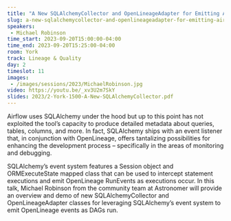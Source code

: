 ```yaml
---
title: "A New SQLAlchemyCollector and OpenLineageAdapter for Emitting Airflow Lineage Metadata as DAGs Run"
slug: a-new-sqlalchemycollector-and-openlineageadapter-for-emitting-airflow-lineage-metadata-as-dags-run
speakers:
 - Michael Robinson
time_start: 2023-09-20T15:00:00-04:00
time_end: 2023-09-20T15:25:00-04:00
room: York
track: Lineage & Quality
day: 2
timeslot: 11
images:
 - /images/sessions/2023/MichaelRobinson.jpg
video: https://youtu.be/_xv3U2m7SkY
slides: 2023/2-York-1500-A-New-SQLAlchemyCollector.pdf
---
```


Airflow uses SQLAlchemy under the hood but up to this point has not exploited the tool’s capacity to produce detailed metadata about queries, tables, columns, and more. In fact, SQLAlchemy ships with an event listener that, in conjunction with OpenLineage, offers tantalizing possibilities for enhancing the development process – specifically in the areas of monitoring and debugging. 
 
SQLAlchemy’s event system features a Session object and ORMExecuteState mapped class that can be used to intercept statement executions and emit OpenLineage RunEvents as executions occur. In this talk, Michael Robinson from the community team at Astronomer will provide an overview and demo of new SQLAlchemyCollector and OpenLineageAdapter classes for leveraging SQLAlchemy’s event system to emit OpenLineage events as DAGs run.